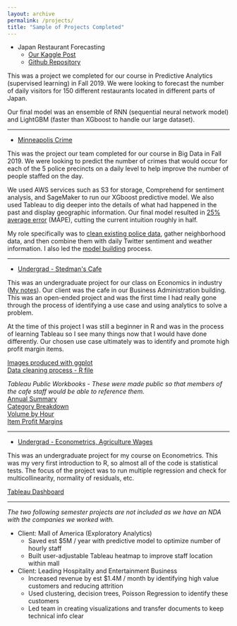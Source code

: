 ```yaml
---
layout: archive
permalink: /projects/
title: "Sample of Projects Completed"
---
```



- Japan Restaurant Forecasting
  - [Our Kaggle Post](https://www.kaggle.com/sammusch/kernel4ddef32243)
  - [Github Repository](https://github.com/SamMusch/Predictive-Project-Time-Series)

This was a project we completed for our course in Predictive Analytics (supervised learning) in Fall 2019. We were looking to forecast the number of daily visitors for 150 different restaurants located in different parts of Japan.

Our final model was an ensemble of RNN (sequential neural network model) and LightGBM (faster than XGboost to handle our large dataset).


---


- [Minneapolis Crime](https://github.com/SamMusch/Minneapolis-Crime)


This was the project our team completed for our course in Big Data in Fall 2019. We were looking to predict the number of crimes that would occur for each of the 5 police precincts on a daily level to help improve the number of people staffed on the day.

We used AWS services such as S3 for storage, Comprehend for sentiment analysis, and SageMaker to run our XGboost predictive model. We also used Tableau to dig deeper into the details of what had happened in the past and display geographic information. Our final model resulted in [25% average error](https://i.imgur.com/8ow32Gy.pnghttps://i.imgur.com/8ow32Gy.png) (MAPE), cutting the current intuition roughly in half.

My role specifically was to [clean existing police data](https://github.com/SamMusch/Minneapolis-Crime/blob/master/Data%20Cleaning%20and%20Features.ipynb), gather neighborhood data, and then combine them with daily Twitter sentiment and weather information. I also led the [model building](https://github.com/SamMusch/Minneapolis-Crime/blob/master/XGboost.ipynb) process.

---

- [Undergrad - Stedman's Cafe](https://github.com/SamMusch/Stedmans)

This was an undergraduate project for our class on Economics in industry ([My notes](https://github.com/SamMusch/Industrial-Organization)). Our client was the cafe in our Business Administration building. This was an open-ended project and was the first time I had really gone through the process of identifying a use case and using analytics to solve a problem.

At the time of this project I was still a beginner in R and was in the process of learning Tableau so I see many things now that I would have done differently. Our chosen use case ultimately was to identify and promote high profit margin items.

[Images produced with ggplot](https://imgur.com/a/G0LVvah)  
[Data cleaning process - R file](https://github.com/SamMusch/Stedmans/blob/master/Stedman2.R)

*Tableau Public Workbooks - These were made public so that members of the cafe staff would be able to reference them.*  
[Annual Summary](https://public.tableau.com/profile/sam.musch#!/vizhome/Summary_15514603349400/DashboardSummary)  
[Category Breakdown](https://public.tableau.com/profile/sam.musch#!/vizhome/CategoryBreakdown_15557600432150/MealFoodCatBreakdownTopItems50)  
[Volume by Hour](https://public.tableau.com/profile/sam.musch#!/vizhome/VolumebyHour/VolumeDash)  
[Item Profit Margins](https://public.tableau.com/profile/sam.musch#!/vizhome/StedmansProfitMargin/MarginCat)  


---

- [Undergrad - Econometrics, Agriculture Wages](https://github.com/SamMusch/R/blob/master/Projects/Econometrics.R)

This was an undergraduate project for my course on Econometrics. This was my very first introduction to R, so almost all of the code is statistical tests. The focus of the project was to run multiple regression and check for multicollinearity, normality of residuals, etc.

[Tableau Dashboard](https://public.tableau.com/profile/sam.musch#!/vizhome/AgricultureWages/Dashboard1)


---


*The two following semester projects are not included as we have an NDA with the companies we worked with.*
- Client: Mall of America (Exploratory Analytics)
  - Saved est $5M / year with predictive model to optimize number of hourly staff
  - Built user-adjustable Tableau heatmap to improve staff location within mall
- Client: Leading Hospitality and Entertainment Business
  - Increased revenue by est $1.4M / month by identifying high value customers and reducing attrition
  - Used clustering, decision trees, Poisson Regression to identify these customers
  - Led team in creating visualizations and transfer documents to keep technical info clear
